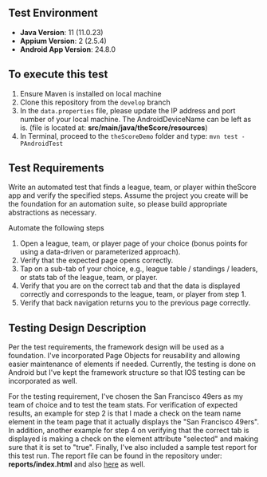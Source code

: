 ## Test Environment
- **Java Version**: 11 (11.0.23)
- **Appium Version**: 2 (2.5.4)
- **Android App Version**: 24.8.0

## To execute this test
1. Ensure Maven is installed on local machine
2. Clone this repository from the `develop` branch
3. In the `data.properties` file, please update the IP address and port number of your local machine. The AndroidDeviceName can be left as is. (file is located at: **src/main/java/theScore/resources**)
4. In Terminal, proceed to the `theScoreDemo` folder and type: `mvn test -PAndroidTest`

## Test Requirements
Write an automated test that finds a league, team, or player within theScore app and verify the specified steps. Assume the project you create will be the foundation for an automation suite, so please build appropriate abstractions as necessary.

Automate the following steps
1. Open a league, team, or player page of your choice (bonus points for using a data-driven or parameterized approach).
2. Verify that the expected page opens correctly.
3. Tap on a sub-tab of your choice, e.g., league table / standings / leaders, or stats tab of the league, team, or player.
4. Verify that you are on the correct tab and that the data is displayed correctly and corresponds to the league, team, or player from step 1.
5. Verify that back navigation returns you to the previous page correctly.

## Testing Design Description
Per the test requirements, the framework design will be used as a foundation. I've incorporated Page Objects for reusability and allowing easier maintenance of elements if needed. Currently, the testing is done on Android but I've kept the framework structure so that IOS testing can be incorporated as well.

For the testing requirement, I've chosen the San Francisco 49ers as my team of choice and to test the team stats. For verification of expected results, an example for step 2 is that I made a check on the team name element in the team page that it actually displays the "San Francisco 49ers". In addition, another example for step 4 on verifying that the correct tab is displayed is making a check on the element attribute "selected" and making sure that it is set to "true". Finally, I've also included a sample test report for this test run. The report file can be found in the repository under: **reports/index.html** and also [here](https://drive.google.com/file/d/1fjnjIaPNkVYs1_L96bNF5OTI86noS9Ti/view?usp=sharing) as well.
